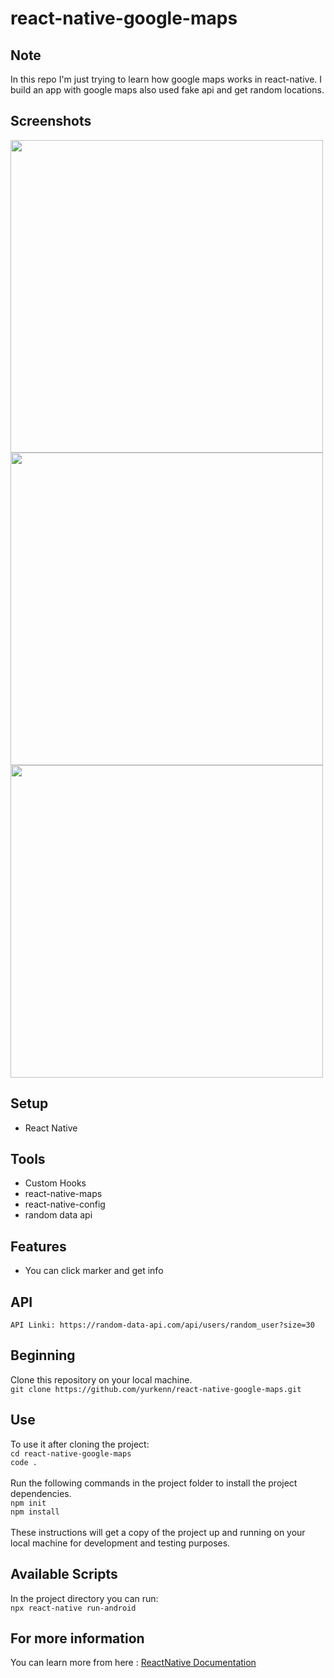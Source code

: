 # react-native-google-maps

## Note
In this repo I'm just trying to learn how google maps works in react-native. I build an app with google maps also used fake api and get random locations.

## Screenshots
<div>

<img src="https://user-images.githubusercontent.com/69719126/184454746-6adbb65b-ce2f-4dbb-97a5-f5b474a59194.png" height="500" />
<img src="https://user-images.githubusercontent.com/69719126/184454749-48714933-c03a-47cf-a8b9-b4e07b5f9c82.png" height="500" />
<img src="https://user-images.githubusercontent.com/69719126/184454744-5986f8c0-d178-451b-b787-3556962075ec.png" height="500" />
</div>

## Setup
- React Native

## Tools
- Custom Hooks
- react-native-maps
- react-native-config
- random data api

## Features 
- You can click marker and get info 

## API
`API Linki: https://random-data-api.com/api/users/random_user?size=30`

## Beginning 
Clone this repository on your local machine.
<br>
`git clone https://github.com/yurkenn/react-native-google-maps.git`

## Use 
To use it after cloning the project:
<br>
`cd react-native-google-maps
`
<br>
`code .`
<br>
<br>
Run the following commands in the project folder to install the project dependencies.
<br>
`npm init`
<br>
`npm install`
<br>
<br>
These instructions will get a copy of the project up and running on your local machine for development and testing purposes.

## Available Scripts
In the project directory you can run:
<br>
`npx react-native run-android`

## For more information
You can learn more from here : <a href="https://reactnative.dev/">ReactNative Documentation</a>
